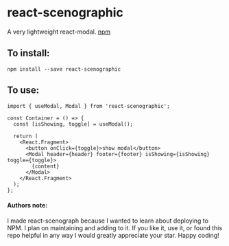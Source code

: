 # react-scenographic
A very lightweight react-modal. [npm](https://www.npmjs.com/package/react-scenographic)

## To install:
```npm install --save react-scenographic```

## To use:
```
import { useModal, Modal } from 'react-scenographic';

const Container = () => {
  const [isShowing, toggle] = useModal();
  
  return (
    <React.Fragment>
      <button onClick={toggle}>show modal</button>
      <Modal header={header} footer={footer} isShowing={isShowing} toggle={toggle}>
        {content}
      </Modal>
    </React.Fragment>
  );
};
```

#### Authors note:
I made react-scenograph because I wanted to learn about deploying to NPM. I plan on maintaining and adding to it. If you like it, use it, or found this repo helpful in any way I would greatly appreciate your star. Happy coding!
